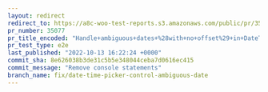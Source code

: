 ```yaml
---
layout: redirect
redirect_to: https://a8c-woo-test-reports.s3.amazonaws.com/public/pr/35077/e2e/index.html
pr_number: 35077
pr_title_encoded: "Handle+ambiguous+dates+%28with+no+offset%29+in+DateTimePickerControl"
pr_test_type: e2e
last_published: "2022-10-13 16:22:24 +0000"
commit_sha: 8e626038b3de31c5b5e348044ceba7d0616ec415
commit_message: "Remove console statements"
branch_name: fix/date-time-picker-control-ambiguous-date
---
```


